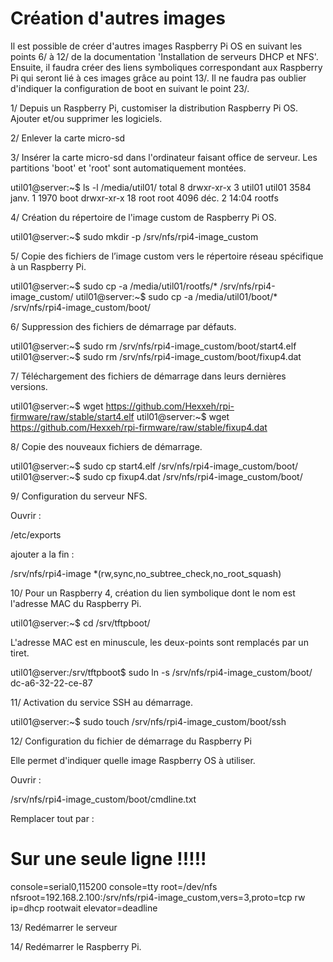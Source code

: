 Création d'autres images
========================

Il est possible de créer d'autres images Raspberry Pi OS en suivant les points 6/ à 12/ de la documentation 'Installation de serveurs DHCP et NFS'.
Ensuite, il faudra créer des liens symboliques correspondant aux Raspberry Pi qui seront lié à ces images grâce au point 13/.
Il ne faudra pas oublier d'indiquer la configuration de boot en suivant le point 23/.


1/ Depuis un Raspberry Pi, customiser la distribution Raspberry Pi OS.
Ajouter et/ou supprimer les logiciels.


2/ Enlever la carte micro-sd


3/ Insérer la carte micro-sd dans l'ordinateur faisant office de serveur.
Les partitions 'boot' et 'root' sont automatiquement montées.

util01@server:~$ ls -l /media/util01/
total 8
drwxr-xr-x  3 util01 util01 3584 janv.  1  1970 boot
drwxr-xr-x 18 root   root   4096 déc.   2 14:04 rootfs


4/ Création du répertoire de l'image custom de Raspberry Pi OS.

util01@server:~$ sudo mkdir -p /srv/nfs/rpi4-image_custom


5/ Copie des fichiers de l’image custom vers le répertoire réseau spécifique à un Raspberry Pi. 

util01@server:~$ sudo cp -a /media/util01/rootfs/* /srv/nfs/rpi4-image_custom/
util01@server:~$ sudo cp -a /media/util01/boot/* /srv/nfs/rpi4-image_custom/boot/



6/ Suppression des fichiers de démarrage par défauts.

util01@server:~$ sudo rm /srv/nfs/rpi4-image_custom/boot/start4.elf
util01@server:~$ sudo rm /srv/nfs/rpi4-image_custom/boot/fixup4.dat


7/ Téléchargement des fichiers de démarrage dans leurs dernières versions.

util01@server:~$ wget https://github.com/Hexxeh/rpi-firmware/raw/stable/start4.elf 
util01@server:~$ wget https://github.com/Hexxeh/rpi-firmware/raw/stable/fixup4.dat


8/ Copie des nouveaux fichiers de démarrage.

util01@server:~$ sudo cp start4.elf /srv/nfs/rpi4-image_custom/boot/
util01@server:~$ sudo cp fixup4.dat /srv/nfs/rpi4-image_custom/boot/


9/ Configuration du serveur NFS.

Ouvrir :

/etc/exports

ajouter a la fin :

/srv/nfs/rpi4-image *(rw,sync,no_subtree_check,no_root_squash)


10/ Pour un Raspberry 4, création du lien symbolique dont le nom est l'adresse MAC du Raspberry Pi.

util01@server:~$ cd /srv/tftpboot/

L'adresse MAC est en minuscule, les deux-points sont remplacés par un tiret.

util01@server:/srv/tftpboot$ sudo ln -s /srv/nfs/rpi4-image_custom/boot/ dc-a6-32-22-ce-87


11/ Activation du service SSH au démarrage.

util01@server:~$ sudo touch /srv/nfs/rpi4-image_custom/boot/ssh


12/ Configuration du fichier de démarrage du Raspberry Pi

Elle permet d'indiquer quelle image Raspberry OS à utiliser.

Ouvrir : 

/srv/nfs/rpi4-image_custom/boot/cmdline.txt

Remplacer tout par :
# Sur une seule ligne !!!!!

console=serial0,115200 console=tty root=/dev/nfs nfsroot=192.168.2.100:/srv/nfs/rpi4-image_custom,vers=3,proto=tcp rw ip=dhcp rootwait elevator=deadline


13/ Redémarrer le serveur


14/ Redémarrer le Raspberry Pi.

